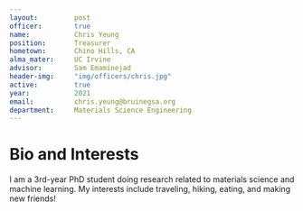 ```yaml
---
layout:     	post
officer: 		true
name:      		Chris Yeung
position: 		Treasurer
hometown:		Chino Hills, CA
alma_mater: 	UC Irvine
advisor: 		Sam Emaminejad
header-img: 	"img/officers/chris.jpg"
active: 		true
year:  			2021
email: 			chris.yeung@bruinegsa.org
department: 	Materials Science Engineering
---
```


# Bio and Interests
I am a 3rd-year PhD student doing research related to materials science and machine learning. My interests include traveling, hiking, eating, and making new friends!